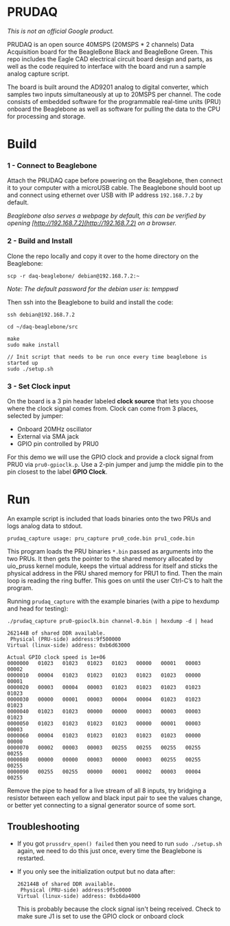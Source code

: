 # PRUDAQ
*This is not an official Google product.*

PRUDAQ is an open source 40MSPS (20MSPS \* 2 channels) Data Acquisition board for the BeagleBone Black and BeagleBone Green. This repo includes the Eagle CAD electrical circuit board design and parts, as well as the code required to interface with the board and run a sample analog capture script.

The board is built around the AD9201 analog to digital converter, which samples two inputs simultaneously at up to 20MSPS per channel. The code consists of embedded software for the programmable real-time units (PRU) onboard the Beaglebone as well as software for pulling the data to the CPU for processing and storage.

# Build

### 1 - Connect to Beaglebone
Attach the PRUDAQ cape before powering on the Beaglebone, then connect it to your computer with a microUSB cable. The Beaglebone should boot up and connect using ethernet over USB with IP address `192.168.7.2` by default.

*Beaglebone also serves a webpage by default, this can be verified by opening [http://192.168.7.2](http://192.168.7.2) on a browser.*

### 2 - Build and Install
Clone the repo locally and copy it over to the home directory on the Beaglebone:

    scp -r daq-beaglebone/ debian@192.168.7.2:~

*Note: The default password for the debian user is: temppwd*

Then ssh into the Beaglebone to build and install the code:

    ssh debian@192.168.7.2
    
    cd ~/daq-beaglebone/src
      
    make
    sudo make install 
    
    // Init script that needs to be run once every time beaglebone is started up
    sudo ./setup.sh

### 3 - Set Clock input
On the board is a 3 pin header labeled **clock source** that lets you choose where the clock signal comes from. Clock can come from 3 places, selected by jumper: 
 * Onboard 20MHz oscillator
 * External via SMA jack
 * GPIO pin controlled by PRU0

For this demo we will use the GPIO clock and provide a clock signal from PRU0 via `pru0-gpioclk.p`. 
Use a 2-pin jumper and jump the middle pin to the pin closest to the label **GPIO Clock**.

# Run

An example script is included that loads binaries onto the two PRUs and logs analog data to stdout.

    prudaq_capture usage: pru_capture pru0_code.bin pru1_code.bin

This program loads the PRU binaries `*.bin` passed as arguments into the two PRUs. It then gets the pointer to the shared memory allocated by uio_pruss kernel module, keeps the virtual address for itself and sticks the physical address in the PRU shared memory for PRU1 to find. Then the main loop is reading the ring buffer. This goes on until the user Ctrl-C’s to halt the program.

Running `prudaq_capture` with the example binaries (with a pipe to hexdump and head for testing):

    ./prudaq_capture pru0-gpioclk.bin channel-0.bin | hexdump -d | head
    
    262144B of shared DDR available.
     Physical (PRU-side) address:9f500000
    Virtual (linux-side) address: 0xb6d63000
    
    Actual GPIO clock speed is 1e+06
    0000000   01023   01023   01023   01023   00000   00001   00003   00002
    0000010   00004   01023   01023   01023   01023   01023   00000   00001
    0000020   00003   00004   00003   01023   01023   01023   01023   01023
    0000030   00000   00001   00003   00004   00004   01023   01023   01023
    0000040   01023   01023   00000   00000   00003   00003   00003   01023
    0000050   01023   01023   01023   01023   00000   00001   00003   00003
    0000060   00004   01023   01023   01023   01023   01023   00000   00000
    0000070   00002   00003   00003   00255   00255   00255   00255   00255
    0000080   00000   00000   00003   00000   00003   00255   00255   00255
    0000090   00255   00255   00000   00001   00002   00003   00004   00255


Remove the pipe to head for a live stream of all 8 inputs, try bridging a resistor between each yellow and black input pair to see the values change, or better yet connecting to a signal generator source of some sort.

## Troubleshooting 

* If you got `prussdrv_open() failed` then you need to run `sudo ./setup.sh` again, we need to do this just once, every time the Beaglebone is restarted.


* If you only see the initialization output but no data after:

      262144B of shared DDR available.
       Physical (PRU-side) address:9f5c0000
      Virtual (linux-side) address: 0xb6da4000
  
  This is probably because the clock signal isn't being received. Check to make sure J1 is set to use the GPIO clock or onboard clock
